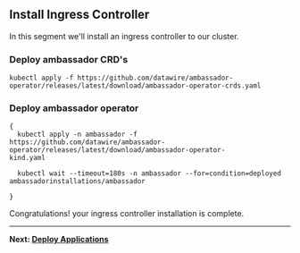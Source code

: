   
## Install Ingress Controller
In this segment we'll install an ingress controller to our cluster.


###  Deploy ambassador CRD's
```
kubectl apply -f https://github.com/datawire/ambassador-operator/releases/latest/download/ambassador-operator-crds.yaml
```

###  Deploy ambassador operator
 ```
 {
   kubectl apply -n ambassador -f https://github.com/datawire/ambassador-operator/releases/latest/download/ambassador-operator-
 kind.yaml
 
   kubectl wait --timeout=180s -n ambassador --for=condition=deployed ambassadorinstallations/ambassador

 }
 ```


Congratulations! your ingress controller installation is complete.

---

**Next: [Deploy Applications](deploy-applications.md)**
